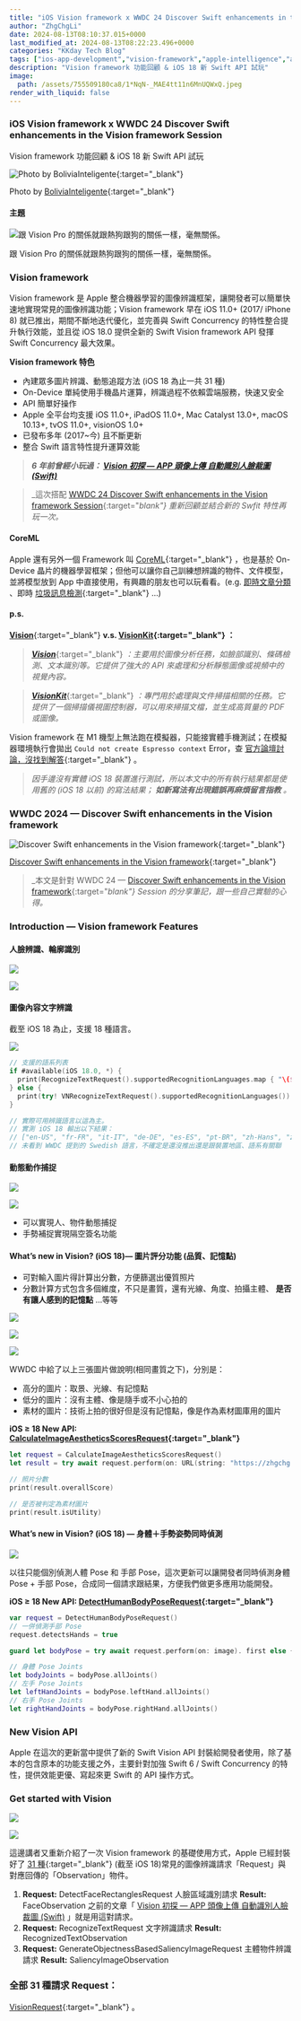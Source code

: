 ```yaml
---
title: "iOS Vision framework x WWDC 24 Discover Swift enhancements in the Vision framework Session"
author: "ZhgChgLi"
date: 2024-08-13T08:10:37.015+0000
last_modified_at: 2024-08-13T08:22:23.496+0000
categories: "KKday Tech Blog"
tags: ["ios-app-development","vision-framework","apple-intelligence","ai","machine-learning"]
description: "Vision framework 功能回顧 & iOS 18 新 Swift API 試玩"
image:
  path: /assets/755509180ca8/1*NqN-_MAE4tt11n6MnUQWxQ.jpeg
render_with_liquid: false
---
```


### iOS Vision framework x WWDC 24 Discover Swift enhancements in the Vision framework Session

Vision framework 功能回顧 & iOS 18 新 Swift API 試玩


![Photo by [BoliviaInteligente](https://unsplash.com/@boliviainteligente?utm_content=creditCopyText&utm_medium=referral&utm_source=unsplash){:target="_blank"}](/assets/755509180ca8/1*NqN-_MAE4tt11n6MnUQWxQ.jpeg)

Photo by [BoliviaInteligente](https://unsplash.com/@boliviainteligente?utm_content=creditCopyText&utm_medium=referral&utm_source=unsplash){:target="_blank"}
#### 主題


![跟 Vision Pro 的關係就跟熱狗跟狗的關係一樣，毫無關係。](/assets/755509180ca8/1*ebqm2jzCK1GSrDDY0XtrUA.png)

跟 Vision Pro 的關係就跟熱狗跟狗的關係一樣，毫無關係。
### Vision framework

Vision framework 是 Apple 整合機器學習的圖像辨識框架，讓開發者可以簡單快速地實現常見的圖像辨識功能；Vision framework 早在 iOS 11\.0\+ \(2017/ iPhone 8\) 就已推出，期間不斷地迭代優化，並完善與 Swift Concurrency 的特性整合提升執行效能，並且從 iOS 18\.0 提供全新的 Swift Vision framework API 發揮 Swift Concurrency 最大效果。

**Vision framework 特色**
- 內建眾多圖片辨識、動態追蹤方法 \(iOS 18 為止一共 31 種\)
- On\-Device 單純使用手機晶片運算，辨識過程不依賴雲端服務，快速又安全
- API 簡單好操作
- Apple 全平台均支援 iOS 11\.0\+, iPadOS 11\.0\+, Mac Catalyst 13\.0\+, macOS 10\.13\+, tvOS 11\.0\+, visionOS 1\.0\+
- 已發布多年 \(2017~今\) 且不斷更新
- 整合 Swift 語言特性提升運算效能



> **_6 年前曾經小玩過： [Vision 初探 — APP 頭像上傳 自動識別人臉裁圖 \(Swift\)](../9a9aa892f9a9/)_** 





> _這次搭配 [WWDC 24 Discover Swift enhancements in the Vision framework Session](https://developer.apple.com/videos/play/wwdc2024/10163/){:target="_blank"} 重新回顧並結合新的 Swfit 特性再玩一次。_ 




#### CoreML

Apple 還有另外一個 Framework 叫 [CoreML](https://developer.apple.com/documentation/coreml){:target="_blank"} ，也是基於 On\-Device 晶片的機器學習框架；但他可以讓你自己訓練想辨識的物件、文件模型，並將模型放到 App 中直接使用，有興趣的朋友也可以玩看看。\(e\.g\. [即時文章分類](../793bf2cdda0f/) 、即時 [垃圾訊息檢測](https://apps.apple.com/tw/app/%E7%86%8A%E7%8C%AB%E5%90%83%E7%9F%AD%E4%BF%A1-%E5%9E%83%E5%9C%BE%E7%9F%AD%E4%BF%A1%E8%BF%87%E6%BB%A4/id1319191852){:target="_blank"} …\)
#### p\.s\.

[**Vision**](https://developer.apple.com/documentation/vision/){:target="_blank"} **v\.s\. [VisionKit](https://developer.apple.com/documentation/visionkit){:target="_blank"} ：**


> [**_Vision_**](https://developer.apple.com/documentation/vision/){:target="_blank"} _：主要用於圖像分析任務，如臉部識別、條碼檢測、文本識別等。它提供了強大的 API 來處理和分析靜態圖像或視頻中的視覺內容。_ 





> [**_VisionKit_**](https://developer.apple.com/documentation/visionkit){:target="_blank"} _：專門用於處理與文件掃描相關的任務。它提供了一個掃描儀視圖控制器，可以用來掃描文檔，並生成高質量的 PDF 或圖像。_ 





Vision framework 在 M1 機型上無法跑在模擬器，只能接實體手機測試；在模擬器環境執行會拋出 `Could not create Espresso context` Error，查 [官方論壇討論，沒找到解答](https://forums.developer.apple.com/forums/thread/675806){:target="_blank"} 。


> _因手邊沒有實體 iOS 18 裝置進行測試，所以本文中的所有執行結果都是使用舊的 \(iOS 18 以前\) 的寫法結果； **如新寫法有出現錯誤再麻煩留言指教** 。_ 




### WWDC 2024 — Discover Swift enhancements in the Vision framework


![[Discover Swift enhancements in the Vision framework](https://developer.apple.com/videos/play/wwdc2024/10163/?time=45){:target="_blank"}](/assets/755509180ca8/1*8N5GtY1uqxP-4iAAAticOA.png)

[Discover Swift enhancements in the Vision framework](https://developer.apple.com/videos/play/wwdc2024/10163/?time=45){:target="_blank"}


> _本文是針對 WWDC 24 — [Discover Swift enhancements in the Vision framework](https://developer.apple.com/videos/play/wwdc2024/10163/?time=45){:target="_blank"} Session 的分享筆記，跟一些自己實驗的心得。_ 




### Introduction — Vision framework Features
#### 人臉辨識、輪廓識別


![](/assets/755509180ca8/1*RNGfE_EeaQhiKAPdJeFYQw.png)



![](/assets/755509180ca8/1*iMdzeLm2aWjATVV6_Kvrjg.png)

#### 圖像內容文字辨識

截至 iOS 18 為止，支援 18 種語言。


![](/assets/755509180ca8/1*kU_OYn5w368h-ahDYU4lDw.png)

```swift
// 支援的語系列表
if #available(iOS 18.0, *) {
  print(RecognizeTextRequest().supportedRecognitionLanguages.map { "\($0.languageCode!)-\(($0.region?.identifier ?? $0.script?.identifier)!)" })
} else {
  print(try! VNRecognizeTextRequest().supportedRecognitionLanguages())
}

// 實際可用辨識語言以這為主。
// 實測 iOS 18 輸出以下結果：
// ["en-US", "fr-FR", "it-IT", "de-DE", "es-ES", "pt-BR", "zh-Hans", "zh-Hant", "yue-Hans", "yue-Hant", "ko-KR", "ja-JP", "ru-RU", "uk-UA", "th-TH", "vi-VT", "ar-SA", "ars-SA"]
// 未看到 WWDC 提到的 Swedish 語言，不確定是還沒推出還是跟裝置地區、語系有關聯
```
#### 動態動作捕捉


![](/assets/755509180ca8/1*6TfyCcszdD1NdId0bdM16Q.gif)



![](/assets/755509180ca8/1*8y_XXdH36uKpfP0p6BCJQA.gif)

- 可以實現人、物件動態捕捉
- 手勢補捉實現隔空簽名功能

#### What’s new in Vision? \(iOS 18\)— 圖片評分功能 \(品質、記憶點\)
- 可對輸入圖片得計算出分數，方便篩選出優質照片
- 分數計算方式包含多個維度，不只是畫質，還有光線、角度、拍攝主體、 **是否有讓人感到的記憶點** …等等



![](/assets/755509180ca8/1*XwjeaHcB6arxJhIR7cFsWg.png)



![](/assets/755509180ca8/1*YdhZlZBlTaIZd4nLxhBtaQ.png)



![](/assets/755509180ca8/1*IhMDFdk6DWwTv1qIG0Gi0Q.png)


WWDC 中給了以上三張圖片做說明\(相同畫質之下\)，分別是：
- 高分的圖片：取景、光線、有記憶點
- 低分的圖片：沒有主體、像是隨手或不小心拍的
- 素材的圖片：技術上拍的很好但是沒有記憶點，像是作為素材圖庫用的圖片


**iOS ≥ 18 New API: [CalculateImageAestheticsScoresRequest](https://developer.apple.com/documentation/vision/calculateimageaestheticsscoresrequest){:target="_blank"}**
```swift
let request = CalculateImageAestheticsScoresRequest()
let result = try await request.perform(on: URL(string: "https://zhgchg.li/assets/cb65fd5ab770/1*yL3vI1ADzwlovctW5WQgJw.jpeg")!)

// 照片分數
print(result.overallScore)

// 是否被判定為素材圖片
print(result.isUtility)
```
#### What’s new in Vision? \(iOS 18\) — 身體＋手勢姿勢同時偵測


![](/assets/755509180ca8/1*A9320aRV-jdccgiXrmSrJw.png)


以往只能個別偵測人體 Pose 和 手部 Pose，這次更新可以讓開發者同時偵測身體 Pose \+ 手部 Pose，合成同一個請求跟結果，方便我們做更多應用功能開發。

**iOS ≥ 18 New API: [DetectHumanBodyPoseRequest](https://developer.apple.com/documentation/vision/detecthumanbodyposerequest){:target="_blank"}**
```swift
var request = DetectHumanBodyPoseRequest()
// 一併偵測手部 Pose
request.detectsHands = true

guard let bodyPose = try await request.perform(on: image). first else { return }

// 身體 Pose Joints
let bodyJoints = bodyPose.allJoints()
// 左手 Pose Joints
let leftHandJoints = bodyPose.leftHand.allJoints()
// 右手 Pose Joints
let rightHandJoints = bodyPose.rightHand.allJoints()
```
### New Vision API

Apple 在這次的更新當中提供了新的 Swift Vision API 封裝給開發者使用，除了基本的包含原本的功能支援之外，主要針對加強 Swift 6 / Swift Concurrency 的特性，提供效能更優、寫起來更 Swift 的 API 操作方式。
### Get started with Vision


![](/assets/755509180ca8/1*mv9g5jmqrS6YScxoGYJemQ.png)



![](/assets/755509180ca8/1*iidNN7nKHoskh_tcjfuHKQ.png)


這邊講者又重新介紹了一次 Vision framework 的基礎使用方式，Apple 已經封裝好了 [31 種](https://developer.apple.com/documentation/vision/visionrequest){:target="_blank"} \(截至 iOS 18\)常見的圖像辨識請求「Request」與對應回傳的「Observation」物件。
1. **Request:** DetectFaceRectanglesRequest 人臉區域識別請求
**Result:** FaceObservation
之前的文章「 [Vision 初探 — APP 頭像上傳 自動識別人臉裁圖 \(Swift\)](../9a9aa892f9a9/) 」就是用這對請求。
2. **Request:** RecognizeTextRequest 文字辨識請求
**Result:** RecognizedTextObservation
3. **Request:** GenerateObjectnessBasedSaliencyImageRequest 主體物件辨識請求
**Result:** SaliencyImageObservation

### 全部 31 種請求 Request：

[VisionRequest](https://developer.apple.com/documentation/vision/visionrequest){:target="_blank"} 。
